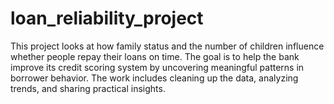 # loan_reliability_project
This project looks at how family status and the number of children influence whether people repay their loans on time. The goal is to help the bank improve its credit scoring system by uncovering meaningful patterns in borrower behavior. The work includes cleaning up the data, analyzing trends, and sharing practical insights.
